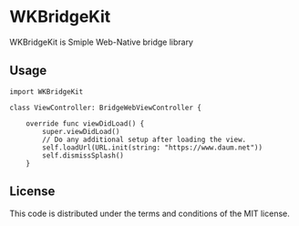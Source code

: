 # WKBridgeKit

WKBridgeKit is Smiple Web-Native bridge library

Usage
------
```
import WKBridgeKit

class ViewController: BridgeWebViewController {

    override func viewDidLoad() {
        super.viewDidLoad()
        // Do any additional setup after loading the view.
        self.loadUrl(URL.init(string: "https://www.daum.net"))
        self.dismissSplash()
    }
```

License
--------
This code is distributed under the terms and conditions of the MIT license.



